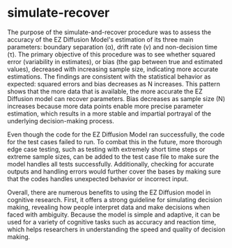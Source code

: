 # simulate-recover
The purpose of the simulate-and-recover procedure was to assess the accuracy of the EZ Diffusion Model's estimation of its three main parameters: boundary separation (α), drift rate (v) and non-decision time (τ). The primary objective of this procedure was to see whether squared error (variability in estimates), or bias (the gap between true and estimated values), decreased with increasing sample size, indicating more accurate estimations. The findings are consistent with the statistical behavior as expected: squared errors and bias decreases as N increases. This pattern shows that the more data that is available, the more accurate the EZ Diffusion model can recover parameters. Bias decreases as sample size (N) increases because more data points enable more precise parameter estimation, which results in a more stable and impartial portrayal of the underlying decision-making process. 

Even though the code for the EZ Diffusion Model ran successfully, the code for the test cases failed to run. To combat this in the future, more thorough edge case testing, such as testing with extremely short time steps or extreme sample sizes, can be added to the test case file to make sure the model handles all tests successfully. Additionally, checking for accurate outputs and handling errors would further cover the bases by making sure that the codes handles unexpected behavior or incorrect input.

Overall, there are numerous benefits to using the EZ Diffusion model in cognitive research. First, it offers a strong guideline for simulating decision making, revealing how people interpret data and make decisions when faced with ambiguity. Because the model is simple and adaptive, it can be used for a variety of cognitive tasks such as accuracy and reaction time, which helps researchers in understanding the speed and quality of decision making. 
